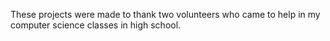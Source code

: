 These projects were made to thank two volunteers who came to help in my computer science classes in high school.